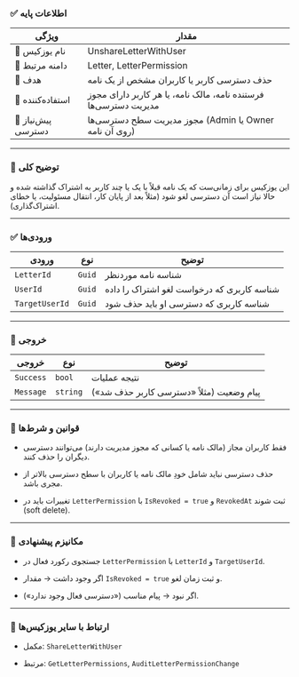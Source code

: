 
### ✅ اطلاعات پایه

|ویژگی|مقدار|
|---|---|
|🎯 نام یوزکیس|UnshareLetterWithUser|
|🧩 دامنه مرتبط|Letter, LetterPermission|
|🎯 هدف|حذف دسترسی کاربر یا کاربران مشخص از یک نامه|
|👤 استفاده‌کننده|فرستنده نامه، مالک نامه، یا هر کاربر دارای مجوز مدیریت دسترسی‌ها|
|🔐 پیش‌نیاز دسترسی|مجوز مدیریت سطح دسترسی‌ها (Admin یا Owner روی آن نامه)|

---

### 📝 توضیح کلی

این یوزکیس برای زمانی‌ست که یک نامه قبلاً با یک یا چند کاربر به اشتراک گذاشته شده و حالا نیاز است آن دسترسی لغو شود (مثلاً بعد از پایان کار، انتقال مسئولیت، یا خطای اشتراک‌گذاری).

---

### ✅ ورودی‌ها

|ورودی|نوع|توضیح|
|---|---|---|
|`LetterId`|`Guid`|شناسه نامه موردنظر|
|`UserId`|`Guid`|شناسه کاربری که درخواست لغو اشتراک را داده|
|`TargetUserId`|`Guid`|شناسه کاربری که دسترسی او باید حذف شود|

---

### 🎯 خروجی

|خروجی|نوع|توضیح|
|---|---|---|
|`Success`|`bool`|نتیجه عملیات|
|`Message`|`string`|پیام وضعیت (مثلاً «دسترسی کاربر حذف شد»)|

---

### 🧠 قوانین و شرط‌ها

- فقط کاربران مجاز (مالک نامه یا کسانی که مجوز مدیریت دارند) می‌توانند دسترسی دیگران را حذف کنند.
    
- حذف دسترسی نباید شامل خودِ مالک نامه یا کاربران با سطح دسترسی بالاتر از مجری باشد.
    
- تغییرات باید در `LetterPermission` با `IsRevoked = true` و `RevokedAt` ثبت شوند (soft delete).
    

---

### 🔧 مکانیزم پیشنهادی

- جستجوی رکورد فعال در `LetterPermission` با `LetterId` و `TargetUserId`.
    
- اگر وجود داشت → مقدار `IsRevoked = true` و ثبت زمان لغو.
    
- اگر نبود → پیام مناسب («دسترسی فعال وجود ندارد»).
    

---

### 🔗 ارتباط با سایر یوزکیس‌ها

- مکمل: `ShareLetterWithUser`
    
- مرتبط: `GetLetterPermissions`, `AuditLetterPermissionChange`